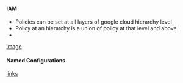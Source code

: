 #### IAM

- Policies can be set at all layers of google cloud hierarchy level
- Policy at an hierarchy is a union of policy at that level and above 
- 


[image](/resources/cloud-hierarchy.svg)




#### Named Configurations
[links](https://stackoverflow.com/questions/44820119/how-to-use-multiple-service-accounts-with-gcloud)

